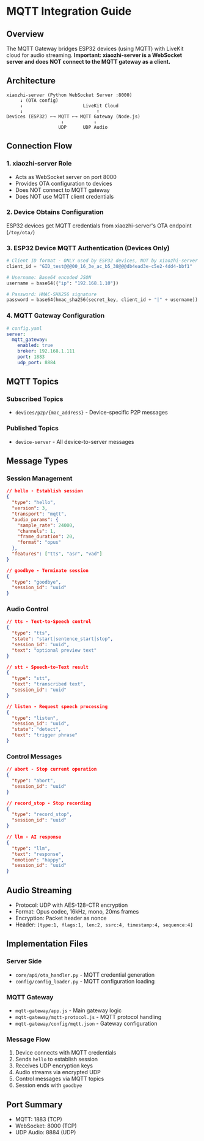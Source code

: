 # MQTT Integration Guide

## Overview
The MQTT Gateway bridges ESP32 devices (using MQTT) with LiveKit cloud for audio streaming. **Important: xiaozhi-server is a WebSocket server and does NOT connect to the MQTT gateway as a client.**

## Architecture
```
xiaozhi-server (Python WebSocket Server :8000)
     ↓ (OTA config)         
     ↓                      LiveKit Cloud
     ↓                           ↑
Devices (ESP32) ←→ MQTT ←→ MQTT Gateway (Node.js)
                    ↓           ↓
                   UDP      UDP Audio
```

## Connection Flow

### 1. xiaozhi-server Role
- Acts as WebSocket server on port 8000
- Provides OTA configuration to devices
- Does NOT connect to MQTT gateway
- Does NOT use MQTT client credentials

### 2. Device Obtains Configuration
ESP32 devices get MQTT credentials from xiaozhi-server's OTA endpoint (`/toy/ota/`)

### 3. ESP32 Device MQTT Authentication (Devices Only)
```python
# Client ID format - ONLY used by ESP32 devices, NOT by xiaozhi-server
client_id = "GID_test@@@00_16_3e_ac_b5_38@@@db4ead3e-c5e2-4dd4-bbf1"

# Username: Base64 encoded JSON
username = base64({"ip": "192.168.1.10"})

# Password: HMAC-SHA256 signature  
password = base64(hmac_sha256(secret_key, client_id + "|" + username))
```

### 4. MQTT Gateway Configuration
```yaml
# config.yaml
server:
  mqtt_gateway:
    enabled: true
    broker: 192.168.1.111
    port: 1883
    udp_port: 8884
```

## MQTT Topics

### Subscribed Topics
- `devices/p2p/{mac_address}` - Device-specific P2P messages

### Published Topics  
- `device-server` - All device-to-server messages

## Message Types

### Session Management
```json
// hello - Establish session
{
  "type": "hello",
  "version": 3,
  "transport": "mqtt",
  "audio_params": {
    "sample_rate": 24000,
    "channels": 1,
    "frame_duration": 20,
    "format": "opus"
  },
  "features": ["tts", "asr", "vad"]
}

// goodbye - Terminate session
{
  "type": "goodbye",
  "session_id": "uuid"
}
```

### Audio Control
```json
// tts - Text-to-Speech control
{
  "type": "tts",
  "state": "start|sentence_start|stop",
  "session_id": "uuid",
  "text": "optional preview text"
}

// stt - Speech-to-Text result
{
  "type": "stt", 
  "text": "transcribed text",
  "session_id": "uuid"
}

// listen - Request speech processing
{
  "type": "listen",
  "session_id": "uuid",
  "state": "detect",
  "text": "trigger phrase"
}
```

### Control Messages
```json
// abort - Stop current operation
{
  "type": "abort",
  "session_id": "uuid"
}

// record_stop - Stop recording
{
  "type": "record_stop",
  "session_id": "uuid"
}

// llm - AI response
{
  "type": "llm",
  "text": "response",
  "emotion": "happy",
  "session_id": "uuid"
}
```

## Audio Streaming
- Protocol: UDP with AES-128-CTR encryption
- Format: Opus codec, 16kHz, mono, 20ms frames
- Encryption: Packet header as nonce
- Header: `[type:1, flags:1, len:2, ssrc:4, timestamp:4, sequence:4]`

## Implementation Files

### Server Side
- `core/api/ota_handler.py` - MQTT credential generation
- `config/config_loader.py` - MQTT configuration loading

### MQTT Gateway
- `mqtt-gateway/app.js` - Main gateway logic
- `mqtt-gateway/mqtt-protocol.js` - MQTT protocol handling
- `mqtt-gateway/config/mqtt.json` - Gateway configuration

### Message Flow
1. Device connects with MQTT credentials
2. Sends `hello` to establish session
3. Receives UDP encryption keys
4. Audio streams via encrypted UDP
5. Control messages via MQTT topics
6. Session ends with `goodbye`

## Port Summary
- MQTT: 1883 (TCP)
- WebSocket: 8000 (TCP)
- UDP Audio: 8884 (UDP)